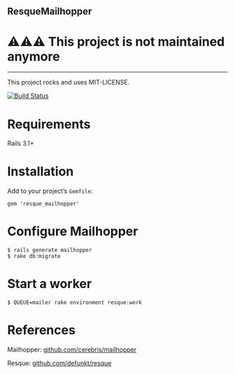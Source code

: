 ResqueMailhopper
---

# :warning::warning::warning: This project is not maintained anymore

---

This project rocks and uses MIT-LICENSE.

[![Build Status](https://secure.travis-ci.org/linjunpop/resque_mailhopper.png)](http://travis-ci.org/linjunpop/resque_mailhopper)

Requirements
===

Rails 3.1+

Installation
===

Add to your project’s `Gemfile`:

```
gem 'resque_mailhopper'
```

Configure Mailhopper
===

```
$ rails generate mailhopper
$ rake db:migrate
```

Start a worker
===
```
$ QUEUE=mailer rake environment resque:work
```

References
===

Mailhopper: [github.com/cerebris/mailhopper](http://github.com/cerebris/mailhopper)

Resque: [github.com/defunkt/resque](https://github.com/defunkt/resque)

